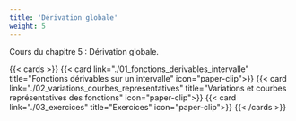 ```yaml
---
title: 'Dérivation globale'
weight: 5
---
```

Cours du chapitre 5 : Dérivation globale.

{{< cards >}}
  {{< card link="./01_fonctions_derivables_intervalle" title="Fonctions dérivables sur un intervalle" icon="paper-clip">}}
  {{< card link="./02_variations_courbes_representatives" title="Variations et courbes représentatives des fonctions" icon="paper-clip">}}
  {{< card link="./03_exercices" title="Exercices" icon="paper-clip">}}
{{< /cards >}}
